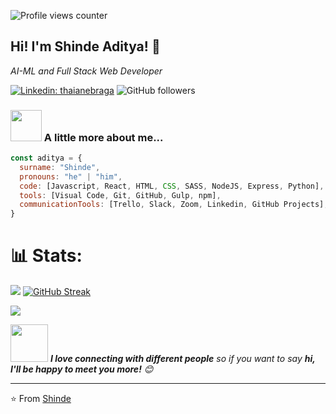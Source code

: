 ![Profile views counter](https://komarev.com/ghpvc/?username=heyshinde&&style=flat&color=blue) 
<h2>Hi! I'm Shinde Aditya! 👋</h2> 
<p><em>AI-ML and Full Stack Web Developer</em></p>

[![Linkedin: thaianebraga](https://img.shields.io/badge/-Shinde-Aditya?style=flat-square&logo=Linkedin&logoColor=white&link=https://www.linkedin.com/in/heyshinde/)](https://www.linkedin.com/in/heyshinde/)
![GitHub followers](https://img.shields.io/github/followers/heyshinde?label=Follow&style=social)

### <img src="https://media.giphy.com/media/Jo7zgRsPUxypoJHK3N/giphy.gif" width="50"> A little more about me...  

```javascript
const aditya = {
  surname: "Shinde",
  pronouns: "he" | "him",
  code: [Javascript, React, HTML, CSS, SASS, NodeJS, Express, Python],
  tools: [Visual Code, Git, GitHub, Gulp, npm],
  communicationTools: [Trello, Slack, Zoom, Linkedin, GitHub Projects],
}
```

#  📊 Stats:


![](https://github-readme-activity-graph.cyclic.app/graph?username=heyshinde&bg_color=1c1917&color=ffffff&line=0891b2&point=ffffff&area_color=1c1917&area=true&hide_border=true&custom_title=GitHub%20Commits%20Graph&theme=chartreuse-dark)
[![GitHub Streak](https://streak-stats.demolab.com?user=heyshinde&theme=ads-juicy-fresh&hide_border=true&date_format=j%20M%5B%20Y%5D)](https://git.io/streak-stats)

<img src="https://github-readme-stats.vercel.app/api?username=heyshinde&show_icons=true&count_private=true&hide_border=true&theme=cobalt" />  


<img src="https://media.giphy.com/media/LnQjpWaON8nhr21vNW/giphy.gif" width="60"> <em><b>I love connecting with different people</b> so if you want to say <b>hi, I'll be happy to meet you more!</b> 😊</em>

---

⭐️ From [Shinde](https://github.com/HeyShinde)

<!--
**chicano85/chicano85** is a ✨ _special_ ✨ repository because its `README.md` (this file) appears on your GitHub profile.

Here are some ideas to get you started:

- 🔭 I’m currently working on ...
- 🌱 I’m currently learning ...
- 👯 I’m looking to collaborate on ...
- 🤔 I’m looking for help with ...
- 💬 Ask me about ...
- 📫 How to reach me: ...
- 😄 Pronouns: ...
- ⚡ Fun fact: ...
-->
